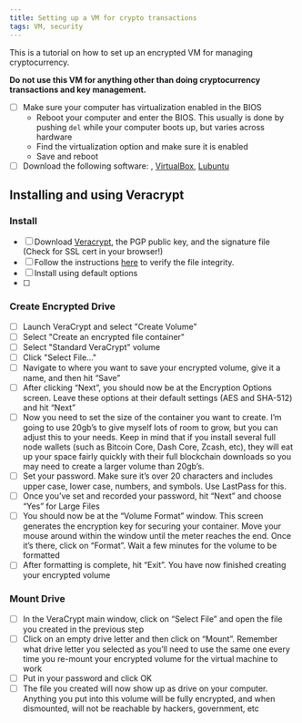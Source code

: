 ```yaml
---
title: Setting up a VM for crypto transactions
tags: VM, security
---
```


This is a tutorial on how to set up an encrypted VM for managing cryptocurrency.  

**Do not use this VM for anything other than doing cryptocurrency transactions and key management.**

- [ ] Make sure your computer has virtualization enabled in the BIOS
    - Reboot your computer and enter the BIOS.  This usually is done by pushing `del` while your computer boots up, but varies across hardware
    - Find the virtualization option and make sure it is enabled
    - Save and reboot
- [ ] Download the following software: , [VirtualBox](https://www.veracrypt.fr/en/Home.html), [Lubuntu](https://www.veracrypt.fr/en/Home.html)

## Installing and using Veracrypt

### Install
- [ ] Download [Veracrypt](https://www.veracrypt.fr/en/Home.html), the PGP public key, and the signature file (Check for SSL cert in your browser!)
- [ ] Follow the instructions [here](https://www.veracrypt.fr/en/Digital%20Signatures.html) to verify the file integrity. 
- [ ] Install using default options
- [ ] 
### Create Encrypted Drive
- [ ] Launch VeraCrypt and select "Create Volume" 
- [ ] Select "Create an encrypted file container" 
- [ ] Select "Standard VeraCrypt" volume
- [ ] Click "Select File..."
- [ ] Navigate to where you want to save your encrypted volume, give it a name, and then hit “Save”
- [ ] After clicking “Next”, you should now be at the Encryption Options screen. Leave these options at their default settings (AES and SHA-512) and hit “Next”
- [ ] Now you need to set the size of the container you want to create. I’m going to use 20gb’s to give myself lots of room to grow, but you can adjust this to your needs. Keep in mind that if you install several full node wallets (such as Bitcoin Core, Dash Core, Zcash, etc), they will eat up your space fairly quickly with their full blockchain downloads so you may need to create a larger volume than 20gb’s.
- [ ] Set your password. Make sure it’s over 20 characters and includes upper case, lower case, numbers, and symbols.  Use LastPass for this.
- [ ] Once you’ve set and recorded your password, hit “Next” and choose “Yes” for Large Files
- [ ] You should now be at the “Volume Format” window. This screen generates the encryption key for securing your container. Move your mouse around within the window until the meter reaches the end. Once it’s there, click on “Format”. Wait a few minutes for the volume to be formatted
- [ ] After formatting is complete, hit “Exit”. You have now finished creating your encrypted volume

### Mount Drive
- [ ] In the VeraCrypt main window, click on “Select File” and open the file you created in the previous step
- [ ] Click on an empty drive letter and then click on “Mount”. Remember what drive letter you selected as you’ll need to use the same one every time you re-mount your encrypted volume for the virtual machine to work
- [ ] Put in your password and click OK
- [ ] The file you created will now show up as drive on your computer. Anything you put into this volume will be fully encrypted, and when dismounted, will not be reachable by hackers, government, etc